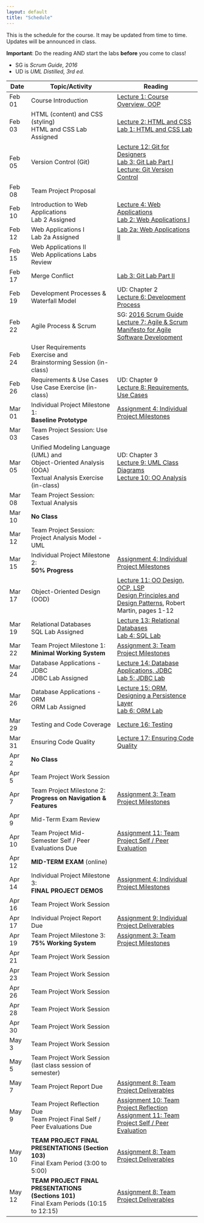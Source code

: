 ```yaml
---
layout: default
title: "Schedule"
---
```


This is the schedule for the course.  It may be updated from time to time.  Updates will be announced in class.

**Important**: Do the reading AND start the labs **before** you come to class!

* SG is *Scrum Guide, 2016*
* UD is *UML Distilled, 3rd ed.*

Date   | Topic/Activity | Reading
------ | -------------- | -------
Feb 01 | Course Introduction | [Lecture 1: Course Overview, OOP](lectures/lecture01.html)
Feb 03 | HTML (content) and CSS (styling) <br> HTML and CSS Lab Assigned | [Lecture 2: HTML and CSS](lectures/lecture02.html)<br> [Lab 1: HTML and CSS Lab](./labs/lab01.html)
Feb 05 | Version Control (Git) | [Lecture 12: Git for Designers](https://web.archive.org/web/20150301060509/http://hoth.entp.com/output/git_for_designers.html)<br>  [Lab 3: Git Lab Part I](./labs/lab03.html) <br>  [Lecture: Git Version Control](./lectures/Git-Version-Control-1.2.pdf)
Feb 08 | Team Project Proposal |
Feb 10 | Introduction to Web Applications <br> Lab 2 Assigned | [Lecture 4: Web Applications](lectures/lecture04.html) <br>  [Lab 2: Web Applications I](./labs/lab02.html)
Feb 12 | Web Applications I <br> Lab 2a Assigned | [Lab 2a: Web Applications II](./labs/lab02a.html)
Feb 15 | Web Applications II <br> Web Applications Labs Review |
Feb 17 | Merge Conflict | [Lab 3: Git Lab Part II](./labs/lab03.html)
Feb 19 | Development Processes & Waterfall Model | UD: Chapter 2 <br> [Lecture 6: Development Process](lectures/lecture06.html)
Feb 22 | Agile Process & Scrum |  SG: [2016 Scrum Guide](lectures/lecture07/2016_Scrum_Guide_US.pdf) <br> [Lecture 7: Agile & Scrum](lectures/lecture07.html) <br> [Manifesto for Agile Software Development](http://www.agilemanifesto.org/) 
Feb 24 | User Requirements Exercise and <br> Brainstorming Session (in-class) | 
Feb 26 | Requirements & Use Cases<br>Use Case Exercise (in-class) | UD: Chapter 9 <br> [Lecture 8: Requirements, Use Cases](lectures/lecture08.html)
Mar 01 | Individual Project Milestone 1:<br> **Baseline Prototype** | [Assignment 4: Individual Project Milestones](assign/assign04.html)
Mar 03  | Team Project Session: Use Cases  | 
Mar 05  | Unified Modeling Language (UML) and <br> Object-Oriented Analysis (OOA)<br>Textual Analysis Exercise (in-class) | UD: Chapter 3 <br> [Lecture 9: UML Class Diagrams](lectures/lecture09.html) <br> [Lecture 10: OO Analysis](lectures/lecture10.html)
Mar 08 | Team Project Session: Textual Analysis  | 
Mar 10 | **No Class**
Mar 12 | Team Project Session: Project Analysis Model - UML
Mar 15 | Individual Project Milestone 2:<br> **50% Progress** | [Assignment 4: Individual Project Milestones](assign/assign04.html) 
Mar 17 | Object-Oriented Design (OOD) | [Lecture 11: OO Design, OCP, LSP](lectures/lecture11.html)<br> [Design Principles and Design Patterns](lectures/lecture11/Principles_and_Patterns.pdf), Robert Martin, pages 1-12
Mar 19 | Relational Databases<br> SQL Lab Assigned | [Lecture 13: Relational Databases](lectures/lecture13.html)<br> [Lab 4: SQL Lab](./labs/lab04.html)
Mar 22 | Team Project Milestone 1:<br> **Minimal Working System** | [Assignment 3: Team Project Milestones](assign/assign03.html)
Mar 24 | Database Applications - JDBC<br> JDBC Lab Assigned | [Lecture 14: Database Applications, JDBC](lectures/lecture14.html)<br> [Lab 5: JDBC Lab](./labs/lab05.html)
Mar 26 | Database Applications - ORM <br> ORM Lab Assigned | [Lecture 15: ORM, Designing a Persistence Layer](lectures/lecture15.html)<br> [Lab 6: ORM Lab](./labs/lab06.html)
Mar 29 | Testing and Code Coverage | [Lecture 16: Testing](lectures/lecture16.html)
Mar 31 | Ensuring Code Quality | [Lecture 17: Ensuring Code Quality](lectures/lecture17.html) 
Apr 2  | **No Class**
Apr 5 |  Team Project Work Session
Apr 7  | Team Project Milestone 2:<br> **Progress on Navigation & Features** | [Assignment 3: Team Project Milestones](assign/assign03.html)
Apr 9  | Mid-Term Exam Review <br> 
Apr 10  | Team Project Mid-Semester Self / Peer Evaluations Due | [Assignment 11: Team Project Self / Peer Evaluation](assign/assign11.html)
Apr 12  | **MID-TERM EXAM** (online)
Apr 14  | Individual Project Milestone 3:<br> **FINAL PROJECT DEMOS** | [Assignment 4: Individual Project Milestones](assign/assign04.html)
Apr 16 | Team Project Work Session
Apr 17 | Individual Project Report Due | [Assignment 9: Individual Project Deliverables](assign/assign09.html)
Apr 19 | Team Project Milestone 3:<br> **75% Working System** | [Assignment 3: Team Project Milestones](assign/assign03.html)
Apr 21 | Team Project Work Session
Apr 23 | Team Project Work Session
Apr 26 | Team Project Work Session
Apr 28 | Team Project Work Session
Apr 30 | Team Project Work Session
May 3  | Team Project Work Session
May 5  | Team Project Work Session (last class session of semester)
May 7  | Team Project Report Due | [Assignment 8: Team Project Deliverables](assign/assign08.html)
May 9 | Team Project Reflection Due<br>Team Project Final Self / Peer Evaluations Due | [Assignment 10: Team Project Reflection](assign/assign10.html)<br> [Assignment 11: Team Project Self / Peer Evaluation](assign/assign11.html)
May 10 | **TEAM PROJECT FINAL PRESENTATIONS (Section 103)**<br>Final Exam Period (3:00 to 5:00) | [Assignment 8: Team Project Deliverables](assign/assign08.html)
May 12 | **TEAM PROJECT FINAL PRESENTATIONS (Sections 101)**<br>Final Exam Periods (10:15 to 12:15) | [Assignment 8: Team Project Deliverables](assign/assign08.html)

<!-- Commenting out rest of schedule until it's needed - and the dates will change, anyway
-->
